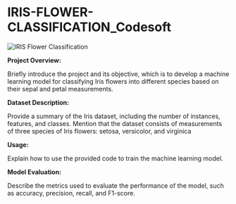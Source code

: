 # IRIS-FLOWER-CLASSIFICATION_Codesoft
![IRIS Flower Classification](https://github.com/NomanAli5700/IRIS-FLOWER-CLASSIFICATION_Codesoft/assets/145667163/18446414-07af-49b9-b5a9-66c53510f941)

**Project Overview:**

Briefly introduce the project and its objective, which is to develop a machine learning model for classifying Iris flowers into different species based on their sepal and petal measurements.

**Dataset Description:**

Provide a summary of the Iris dataset, including the number of instances, features, and classes.
Mention that the dataset consists of measurements of three species of Iris flowers: setosa, versicolor, and virginica

**Usage:**

Explain how to use the provided code to train the machine learning model.

**Model Evaluation:**

Describe the metrics used to evaluate the performance of the model, such as accuracy, precision, recall, and F1-score.

